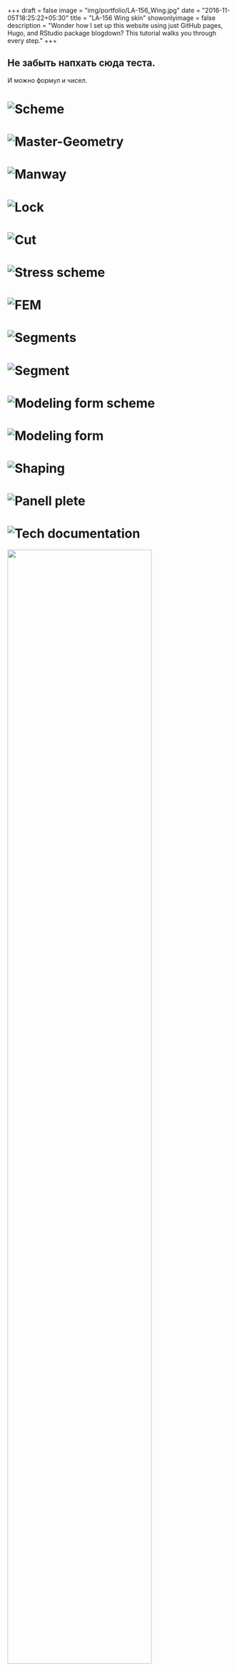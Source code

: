 +++
draft = false
image = "img/portfolio/LA-156_Wing.jpg"
date = "2016-11-05T18:25:22+05:30"
title = "LA-156 Wing skin"
showonlyimage = false
description = "Wonder how I set up this website using just GitHub pages, Hugo, and RStudio package blogdown? This tutorial walks you through every step."
+++

## Не забыть напхать сюда теста.  
И можно формул и чисел.

# ![Scheme][1]
# ![Master-Geometry][2]
# ![Manway][3]
# ![Lock][3,1]
# ![Cut][4]
# ![Stress scheme][5]
# ![FEM][6]
# ![Segments][7]
# ![Segment][8]
# ![Modeling form scheme][9]
# ![Modeling form][10]
# ![Shaping][11]
# ![Panell plete][12]
# ![Tech documentation][13]

<img src="https://raw.githubusercontent.com/Balashov-Artem/Portfolio/master/docs/img/portfolio/LA-156_Wing/1.jpg" width="80%" />
<img src="../LA-156_Wing_files/13.png" width="80%" />

[1]: https://raw.githubusercontent.com/Balashov-Artem/Portfolio/master/docs/img/portfolio/LA-156_Wing/1.jpg "Scheme"
[2]: https://raw.githubusercontent.com/Balashov-Artem/Portfolio/master/docs/img/portfolio/LA-156_Wing/2.jpg "Master-Geometry"
[3]: https://raw.githubusercontent.com/Balashov-Artem/Portfolio/master/docs/img/portfolio/LA-156_Wing/3.jpg "Manway"
[3,1]: https://raw.githubusercontent.com/Balashov-Artem/Portfolio/master/docs/img/portfolio/LA-156_Wing/3,1.jpg "Lock"
[4]: https://raw.githubusercontent.com/Balashov-Artem/Portfolio/master/docs/img/portfolio/LA-156_Wing/4.jpg "Cur"
[5]: https://raw.githubusercontent.com/Balashov-Artem/Portfolio/master/docs/img/portfolio/LA-156_Wing/5.png "Stress scheme"
[6]: https://raw.githubusercontent.com/Balashov-Artem/Portfolio/master/docs/img/portfolio/LA-156_Wing/6.png  "FEM"
[7]: https://raw.githubusercontent.com/Balashov-Artem/Portfolio/master/docs/img/portfolio/LA-156_Wing/7.png  "Segments"
[8]: https://raw.githubusercontent.com/Balashov-Artem/Portfolio/master/docs/img/portfolio/LA-156_Wing/8.png  "Segment"
[9]: https://raw.githubusercontent.com/Balashov-Artem/Portfolio/master/docs/img/portfolio/LA-156_Wing/9.png  "Modeling form scheme"
[10]: https://raw.githubusercontent.com/Balashov-Artem/Portfolio/master/docs/img/portfolio/LA-156_Wing/10.png "Modeling form scheme"
[11]: https://raw.githubusercontent.com/Balashov-Artem/Portfolio/master/docs/img/portfolio/LA-156_Wing/11.png "Shaping"
[12]: https://raw.githubusercontent.com/Balashov-Artem/Portfolio/master/docs/img/portfolio/LA-156_Wing/12.png "Panel plate"
[13]: https://raw.githubusercontent.com/Balashov-Artem/Portfolio/master/docs/img/portfolio/LA-156_Wing/13.png "Tech documentation"